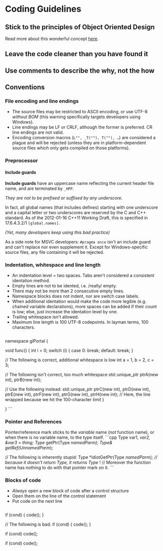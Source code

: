 # Coding Guidelines
## Stick to the principles of Object Oriented Design
Read more about this wonderful concept [here](http://www.c2.com/cgi/wiki?PrinciplesOfObjectOrientedDesign).
## Leave the code cleaner than you have found it
## Use comments to describe the why, not the how
## Conventions
### File encoding and line endings
- The source files may be restricted to ASCII encoding, or use UTF-8 *without* *BOM* 
(this warning specifically targets developers using Windows).
- Line endings may be LF or CRLF, although the former is preferred. CR line endings are not valid.
- Encoding conversion macros (```L"", _T(""), T(""), …```) are considered a plague and will be rejected 
(unless they are in platform-dependent source files which only gets compiled on those platforms).

### Preprocessor
#### Include guards
**Include guards** have an uppercase name reflecting the current header file name, and are terminated by `_HPP`.

*They are not to be prefixed or suffixed by any underscore.*

In fact, all global names (that includes defines) starting with one underscore and a capital letter or two underscores 
are reserved by the C and C++ standard. 
As of the 2012-01-16 C++11 Working Draft, this is specified in 17.6.4.3.2/1 `[global.names]`.

*(Yet, many developers keep using this bad practice)*

As a side note for MSVC developers: ```#pragma once``` isn't an include guard and can't replace nor even supplement it. 
Except for Windows-specific source files, any file containing it will be rejected.
### Indentation, whitespace and line length
- An indentation level = two spaces. Tabs aren't considered a consistent identation method.
- Empty lines are not to be idented, i.e. /really/ empty.
- There may not be more than 2 consecutive empty lines.
- Namespace blocks does not indent, nor are switch case labels.
- When additional identation would make the code more legible (e.g. chained variable declarations), 
more spaces can be added if their count is low; else, just increase the identation level by one.
- Trailing whitespace isn't allowed.
- Maximum line length is 100 UTF-8 codepoints. In layman terms, 100 characters.
    ```cpp
namespace glPortal {

void func() {
  int i = 0;
  switch (i) {
  case 0:
    break;
  default:
    break;
  }

  // The following is correct, additional whitespace is low
  int a = 1,
      b = 2,
      c = 3;

  // The following isn't correct, too much whitespace
  std::unique_ptr<int> ptrA(new int),
                       ptrB(new int);

  // Use the following instead:
  std::unique_ptr<int> ptrC(new int), ptrD(new int), ptrE(new int), ptrF(new int), ptrG(new int),
    ptrH(new int);
  // Here, the line wrapped because we hit the 100-character limit
}

}
     ```
### Pointer and References
Pointer/reference mark sticks to the *variable* name (*not* function name), 
or when there is no variable name, to the type itself.
     ```cpp
Type var1, *var2, &var3 = thing;
Type* getPtr(Type *namedParm);
Type& getRef(UnnamedParm*);

// The following is inherently stupid:
Type *idiotGetPtr(Type *namedParm);
// because it doesn't return Type, it returns Type* !
// Moreover the function name has nothing to do with that pointer mark on it.
    ```
### Blocks of code
- *Always* open a new block of code after a control structure
- Open them on the line of the control statement
- Put code on the next line
     ```cpp
if (cond) {
  code();
}

// The following is bad:
if (cond)
{
  code();
}

if (cond)
  code();

if (cond) code();
 ```
